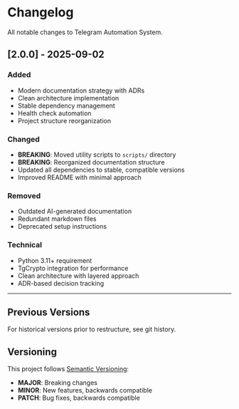 # Changelog

All notable changes to Telegram Automation System.

## [2.0.0] - 2025-09-02

### Added
- Modern documentation strategy with ADRs
- Clean architecture implementation  
- Stable dependency management
- Health check automation
- Project structure reorganization

### Changed
- **BREAKING**: Moved utility scripts to `scripts/` directory
- **BREAKING**: Reorganized documentation structure
- Updated all dependencies to stable, compatible versions
- Improved README with minimal approach

### Removed
- Outdated AI-generated documentation
- Redundant markdown files
- Deprecated setup instructions

### Technical
- Python 3.11+ requirement
- TgCrypto integration for performance
- Clean architecture with layered approach
- ADR-based decision tracking

---

## Previous Versions

For historical versions prior to restructure, see git history.

## Versioning

This project follows [Semantic Versioning](https://semver.org/):
- **MAJOR**: Breaking changes
- **MINOR**: New features, backwards compatible
- **PATCH**: Bug fixes, backwards compatible
